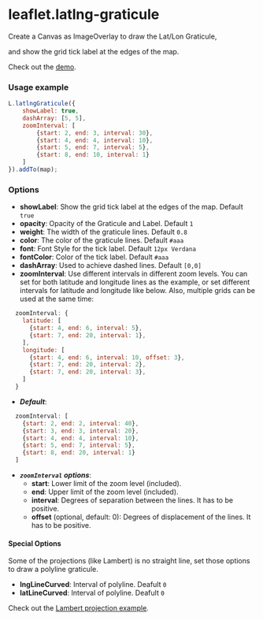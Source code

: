 leaflet.latlng-graticule
===========================

Create a Canvas as ImageOverlay to draw the Lat/Lon Graticule,

and show the grid tick label at the edges of the map.

Check out the [demo](https://cloudybay.github.io/leaflet.latlng-graticule/example/).


### Usage example

```javascript
L.latlngGraticule({
    showLabel: true,
    dashArray: [5, 5],
    zoomInterval: [
        {start: 2, end: 3, interval: 30},
        {start: 4, end: 4, interval: 10},
        {start: 5, end: 7, interval: 5},
        {start: 8, end: 10, interval: 1}
    ]
}).addTo(map);
```


### Options
- **showLabel**: Show the grid tick label at the edges of the map. Default `true`
- **opacity**: Opacity of the Graticule and Label. Default `1`
- **weight**: The width of the graticule lines. Default `0.8`
- **color**: The color of the graticule lines. Default `#aaa`
- **font**: Font Style for the tick label. Default `12px Verdana`
- **fontColor**: Color of the tick label. Default `#aaa`
- **dashArray**: Used to achieve dashed lines. Default `[0,0]`
- **zoomInterval**: Use different intervals in different zoom levels. You can set for both latitude and longitude lines as the example, or set different intervals for latitude and longitude like below. Also, multiple grids can be used at the same time:
```javascript
  zoomInterval: {
    latitude: [
      {start: 4, end: 6, interval: 5},
      {start: 7, end: 20, interval: 1},
    ],
    longitude: [
      {start: 4, end: 6, interval: 10, offset: 3},
      {start: 7, end: 20, interval: 2},
      {start: 7, end: 20, interval: 3},
    ]
  }
```
- ***Default***:
```javascript
  zoomInterval: [
    {start: 2, end: 2, interval: 40},
    {start: 3, end: 3, interval: 20},
    {start: 4, end: 4, interval: 10},
    {start: 5, end: 7, interval: 5},
    {start: 8, end: 20, interval: 1}
  ]
```
- ***`zoomInterval` options***:
  - **start**: Lower limit of the zoom level (included).
  - **end**: Upper limit of the zoom level (included).
  - **interval**: Degrees of separation between the lines. It has to be positive.
  - **offset** (optional, default: 0): Degrees of displacement of the lines. It has to be positive.

#### Special Options
Some of the projections (like Lambert) is no straight line, set those options to draw a polyline graticule.
- **lngLineCurved**: Interval of polyline. Deafult `0`
- **latLineCurved**: Interval of polyline. Deafult `0`

Check out the [Lambert projection example](https://cloudybay.github.io/leaflet.latlng-graticule/example/lambert.html).
